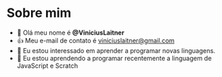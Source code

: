  # Sobre mim
- 👋 Olá meu nome é **@ViniciusLaitner**
- 👍 Meu e-mail de contato é viniciuslaitner@gmail.com
- 👀 Eu estou interessado em aprender a programar novas linguagens.
- 🌱 Eu estou aprendendo a programar recentemente a linguagem de JavaScript e Scratch

